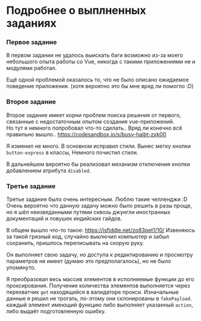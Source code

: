 # Подробнее о выплненных заданиях
### Первое задание
В первом задании не удалось выискать баги возможно из-за моего небольшого опыта работы со Vue, никогда с такими приложениями не и модулями работал.
    
Ещё одной проблемой оказалось то, что не было описано ожидаемое поведение приложения. (хотя вероятно это бы мне вряд ли помогло :D)

### Второе задание
Второе задание имеет корни проблем поиска решения от первого, связанные с недостаточным опытом создания vue-приложений.   
Но тут я немного попробовал что-то сделать.. Вряд ли конечно всё правильно вышло.. https://codesandbox.io/s/busy-haibt-zxk00 

Я изменил не много. В основном исправил стили. Вынес метку кнопки `button-express` в классы, Немного почистил стили. 

В дальнейшем вероятно бы реализовал механизм отключения кнопки добавлением атрибута `disabled`.

### Третье задание
Третье задание было очень интересным. Люблю такие челленджи :D
Очень вероятно что данную задачу можно было решить в разы проще, но я шёл неизведанными путями сквозь джунгли иностранных документаций и ловушек индийских гайдов.

В общем вышло что-то такое: https://jsfiddle.net/zo83pet1/10/ Извеняюсь за такой грязный код, случайно выключил компьютер и забыл сохранить, пришлось переписывать на скорую руку.

Он выполняет свою задачу, но доступа к редактированию и просмотру параметров не имеет (думаю это предполагалось), но не было упомянуто.
 
Я преобразовал весь массив элементов в исполняемые функции до его проксирования. Получение количества элементов выполняется через перехватчик `get` находящийся в валидаторе прокси. Изначальные данные я решил не трогать, по-этому они склонированы в `fakePayload`. каждый элемент имеющий функцию либо выполняет указанный `action`, либо выдаёт подготовленную ошибку.

